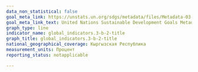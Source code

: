 ```yaml
---
data_non_statistical: false
goal_meta_link: https://unstats.un.org/sdgs/metadata/files/Metadata-03-0B-02.pdf
goal_meta_link_text: United Nations Sustainable Development Goals Metadata (PDF 210 KB)
graph_type: line
indicator_name: global_indicators.3-b-2-title
graph_title: global_indicators.3-b-2-title
national_geographical_coverage: Кыргызская Республика
measurement_units: Процент
reporting_status: notapplicable

---
```

